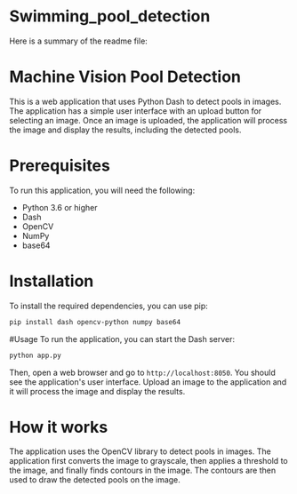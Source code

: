 # Swimming_pool_detection

Here is a summary of the readme file:

# Machine Vision Pool Detection
This is a web application that uses Python Dash to detect pools in images. The application has a simple user interface with an upload button for selecting an image. Once an image is uploaded, the application will process the image and display the results, including the detected pools.

# Prerequisites
To run this application, you will need the following:

- Python 3.6 or higher
- Dash
- OpenCV
- NumPy
- base64

# Installation
To install the required dependencies, you can use pip:

``` Bash
pip install dash opencv-python numpy base64
```

#Usage
To run the application, you can start the Dash server:

```Bash
python app.py
```

Then, open a web browser and go to ```http://localhost:8050```. You should see the application's user interface. Upload an image to the application and it will process the image and display the results.

# How it works
The application uses the OpenCV library to detect pools in images. The application first converts the image to grayscale, then applies a threshold to the image, and finally finds contours in the image. The contours are then used to draw the detected pools on the image.
